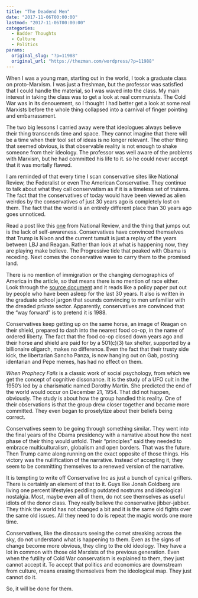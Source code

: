 ```yaml
---
title: "The Deadend Men"
date: "2017-11-06T00:00:00"
lastmod: "2017-11-06T00:00:00"
categories:
  - Badder Thoughts
  - Culture
  - Politics
params:
  original_slug: "?p=11988"
  original_url: "https://thezman.com/wordpress/?p=11988"
---
```


When I was a young man, starting out in the world, I took a graduate
class on proto-Marxism. I was just a freshman, but the professor was
satisfied that I could handle the material, so I was waved into the
class. My main interest in taking the class was to get a look at real
communists. The Cold War was in its denouement, so I thought I had
better get a look at some real Marxists before the whole thing collapsed
into a carnival of finger pointing and embarrassment.

The two big lessons I carried away were that ideologues always believe
their thing transcends time and space. They cannot imagine that there
will be a time when their tool set of ideas is no longer relevant. The
other thing that seemed obvious, is that observable reality is not
enough to shake someone from their ideology. The professor was well
aware of the problems with Marxism, but he had committed his life to it.
so he could never accept that it was mortally flawed.

I am reminded of that every time I scan conservative sites like National
Review, the Federalist or even The American Conservative. They continue
to talk about what they call conservatism as if it is a timeless set of
truisms. The fact that the conservatives of today would have been viewed
as alien weirdos by the conservatives of just 30 years ago is completely
lost on them. The fact that the world is an entirely different place
than 30 years ago goes unnoticed.

Read a post like this <a
href="http://www.nationalreview.com/article/453416/john-boehner-donald-trump-conservatives-should-learn-both"
rel="noopener" target="_blank">one</a> from National Review, and the
thing that jumps out is the lack of self-awareness. Conservatives have
convinced themselves that Trump is Nixon and the current tumult is just
a replay of the years between LBJ and Reagan. Rather than look at what
is happening now, they are playing make believe. The Progressive tide
that peaked with Obama is receding. Next comes the conservative wave to
carry them to the promised land.

There is no mention of immigration or the changing demographics of
America in the article, so that means there is no mention of race
either. Look through the [source
document](https://www.americanproject.org/a-way-forward/) and it reads
like a policy paper put out by people who have been asleep for the last
30 years. It also is written in the graduate school jargon that sounds
convincing to men unfamiliar with the dreaded private sector.
Apparently, conservatives are convinced that the “way forward” is to
pretend it is 1988.

Conservatives keep getting up on the same horse, an image of Reagan on
their shield, prepared to dash into the nearest food co-op, in the name
of ordered liberty. The fact that the food co-op closed down years ago
and their horse and shield are paid for by a 501(c)(3) tax shelter,
supported by a billionaire oligarch, makes no difference. Even the fact
that their trusty side kick, the libertarian Sancho Panza, is now
hanging out on Gab, posting identarian and Pepe memes, has had no effect
on them.

*When Prophecy Fails* is a classic work of social psychology, from which
we get the concept of cognitive dissonance. It is the study of a UFO
cult in the 1950’s led by a charismatic named Dorothy Martin. She
predicted the end of the world would occur on December 21, 1954. That
did not happen, obviously. The study is about how the group handled this
reality. One of their observations is that the group drew closer
together and became more committed. They even began to proselytize about
their beliefs being correct.

Conservatives seem to be going through something similar. They went into
the final years of the Obama presidency with a narrative about how the
next phase of their thing would unfold. Their “principles” said they
needed to embrace multiculturalism, globalism and open borders. That was
the future. Then Trump came along running on the exact opposite of those
things. His victory was the nullification of the narrative. Instead of
accepting it, they seem to be committing themselves to a renewed version
of the narrative.

It is tempting to write off Conservative Inc as just a bunch of cynical
grifters. There is certainly an element of that to it. Guys like Jonah
Goldberg are living one percent lifestyles peddling outdated nostrums
and ideological nostalgia. Most, maybe even all of them, do not see
themselves as useful idiots of the donor class. They really believe the
conservative jibber-jabber. They think the world has not changed a bit
and it is the same old fights over the same old issues. All they need to
do is repeat the magic words one more time.

Conservatives, like the dinosaurs seeing the comet streaking across the
sky, do not understand what is happening to them. Even as the signs of
change become more obvious, they cling to the old ideology. They have a
lot in common with those old Marxists of the previous generation. Even
when the futility of Cold War conservatism is explained to them, they
just cannot accept it. To accept that politics and economics are
downstream from culture, means erasing themselves from the ideological
map. They just cannot do it.

So, it will be done for them.

